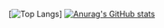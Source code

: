 [![Top Langs](https://github-readme-stats.vercel.app/api/top-langs/?username=rherv&layout=pie)]
[![Anurag's GitHub stats](https://github-readme-stats.vercel.app/api?username=rherv)](https://github.com/anuraghazra/github-readme-stats)

